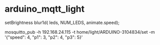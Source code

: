 # arduino_mqtt_light


setBrightness
blur1d( leds, NUM_LEDS, animate.speed);

mosquitto_pub -h 192.168.24.115 -t home/light/ARDUINO-3104834/set -m '{"speed": 4, "p1": 3, "p2": 4, "p3": 5}'
